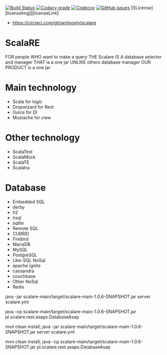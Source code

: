 [![Build Status](https://api.travis-ci.org/writeonly/scalare.svg?branch=master)](https://travis-ci.org/writeonly/scalare)
[![Codacy grade](https://img.shields.io/codacy/grade/e27821fb6289410b8f58338c7e0bc686.svg)](https://www.codacy.com/app/writeonly/scalare/dashboard)
[![Codecov](https://img.shields.io/codecov/c/github/writeonly/scalare.svg)](https://codecov.io/gh/writeonly/scalare)
[![GitHub issues](https://img.shields.io/github/issues/writeonly/scalare.svg)](https://github.com/writeonly/scalare/issues)
[![License][licenseImg]][licenseLink]

* https://circleci.com/gh/writeonly/scalare

# ScalaRE

FOR people
WHO want to make a query
THE Scalare IS A database selector and manager
THAT is a one jar
UNLIKE others database manager
OUR PRODUCT is a one jar

# Main technology
* Scala for logic
* Dropwizard for Rest
* Guice for DI
* Mustache for view

# Other technology
* ScalaTest
* ScalaMock
* ScalaTE
* Scalatra

# Database
* Embedded SQL
 * derby
 * h2
 * hsql
 * sqlite
* Remote SQL
 * CUBRID
 * Firebird
 * MariaDB
 * MySQL
 * PostgreSQL
* Like-SQL NoSql
 * apache ignite
 * cassandra
 * couchbase
* Other NoSql
 * Redis



java -jar scalare-main/target/scalare-main-1.0.6-SNAPSHOT.jar server scalare.yml

java -cp scalare-main/target/scalare-main-1.0.6-SNAPSHOT.jar pl.scalare.rest.asaps.DatabaseAsap

mvn clean install; java -jar scalare-main/target/scalare-main-1.0.6-SNAPSHOT.jar server scalare.yml

mvn clean install; java -cp scalare-main/target/scalare-main-1.0.6-SNAPSHOT.jar pl.scalare.rest.asaps.DatabaseAsap
